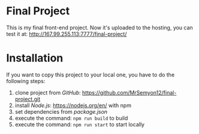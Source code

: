 # Final Project
This is my final front-end project.
Now it's uploaded to the hosting, you can test it at: http://167.99.255.113:7777/final-project/
# Installation
If you want to copy this project to your local one, you have to do the following steps:
1) clone project from _GitHub_: https://github.com/MrSemyon12/final-project.git
2) install _Node.js_: https://nodejs.org/en/ with npm
3) set dependencies from _package.json_
4) execute the command: `npm run build` to build
5) execute the command: `npm run start` to start locally

